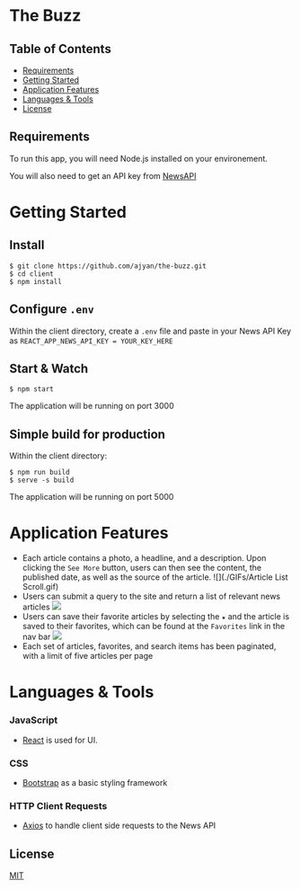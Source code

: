 # The Buzz

## Table of Contents

- [Requirements](#Requirements)
- [Getting Started](#Getting-Started)
- [Application Features](#application-features)
- [Languages & Tools](#languages-&-tools)
- [License](#license)


## Requirements

To run this app, you will need Node.js installed on your environement.

You will also need to get an API key from [NewsAPI](https://newsapi.org/)

# Getting Started

## Install

    $ git clone https://github.com/ajyan/the-buzz.git
    $ cd client
    $ npm install

## Configure `.env`

Within the client directory, create a `.env` file and paste in your News API Key as `REACT_APP_NEWS_API_KEY = YOUR_KEY_HERE`


## Start & Watch

    $ npm start

The application will be running on port 3000

## Simple build for production
Within the client directory:

    $ npm run build
    $ serve -s build

The application will be running on port 5000

# Application Features

- Each article contains a photo, a headline, and a description. Upon clicking the `See More` button, users can then see the content, the published date, as well as the source of the article.
![](./GIFs/Article List Scroll.gif)
- Users can submit a query to the site and return a list of relevant news articles 
![](./GIFs/search.gif)
- Users can save their favorite articles by selecting the `★` and the article is saved to their favorites, which can be found at the `Favorites` link in the nav bar
![](./GIFs/favorites.gif)
- Each set of articles, favorites, and search items has been paginated, with a limit of five articles per page


# Languages & Tools

### JavaScript

- [React](http://facebook.github.io/react) is used for UI.

### CSS
- [Bootstrap](https://getbootstrap.com/docs/3.4/css/) as a basic styling framework

### HTTP Client Requests

- [Axios](https://www.npmjs.com/package/axios) to handle client side requests to the News API

## License

[MIT](https://choosealicense.com/licenses/mit/)
